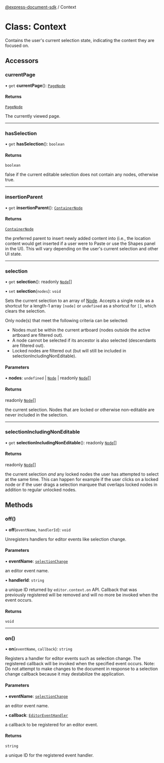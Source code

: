 [@express-document-sdk](../overview.md) / Context

# Class: Context

Contains the user's current selection state, indicating the content they are focused on.

## Accessors

### currentPage

• `get` **currentPage**(): [`PageNode`](PageNode.md)

#### Returns

[`PageNode`](PageNode.md)

The currently viewed page.

---

### hasSelection

• `get` **hasSelection**(): `boolean`

#### Returns

`boolean`

false if the current editable selection does not contain any nodes, otherwise true.

---

### insertionParent

• `get` **insertionParent**(): [`ContainerNode`](../interfaces/ContainerNode.md)

#### Returns

[`ContainerNode`](../interfaces/ContainerNode.md)

the preferred parent to insert newly added content into (i.e., the location content would get inserted if a
user were to Paste or use the Shapes panel in the UI). This will vary depending on the user's current selection and
other UI state.

---

### selection

• `get` **selection**(): readonly [`Node`](Node.md)[]

• `set` **selection**(`nodes`): `void`

Sets the current selection to an array of [Node](Node.md).
Accepts a single node as a shortcut for a length-1 array `[node]` or
`undefined` as a shortcut for `[]`, which clears the selection.

Only node(s) that meet the following criteria can be selected:

- Nodes must be within the current artboard (nodes outside the active artboard are filtered out).
- A node cannot be selected if its ancestor is also selected (descendants are filtered out).
- Locked nodes are filtered out (but will still be included in selectionIncludingNonEditable).

#### Parameters

• **nodes**: `undefined` \| [`Node`](Node.md) \| readonly [`Node`](Node.md)[]

#### Returns

readonly [`Node`](Node.md)[]

the current selection. Nodes that are locked or otherwise non-editable are never included in the selection.

---

### selectionIncludingNonEditable

• `get` **selectionIncludingNonEditable**(): readonly [`Node`](Node.md)[]

#### Returns

readonly [`Node`](Node.md)[]

the current selection _and_ any locked nodes the user has attempted to select at the same time. This can
happen for example if the user clicks on a locked node or if the user drags a selection marquee that overlaps
locked nodes in addition to regular unlocked nodes.

## Methods

### off()

• **off**(`eventName`, `handlerId`): `void`

Unregisters handlers for editor events like selection change.

#### Parameters

• **eventName**: [`selectionChange`](../enumerations/EditorEvent.md#selectionchange)

an editor event name.

• **handlerId**: `string`

a unique ID returned by `editor.context.on` API.
Callback that was previously registered will be removed and will no more be invoked when the event occurs.

#### Returns

`void`

---

### on()

• **on**(`eventName`, `callback`): `string`

Registers a handler for editor events such as selection change.
The registered callback will be invoked when the specified event occurs.
Note: Do not attempt to make changes to the document in response to a selection change callback because it may destabilize the application.

#### Parameters

• **eventName**: [`selectionChange`](../enumerations/EditorEvent.md#selectionchange)

an editor event name.

• **callback**: [`EditorEventHandler`](../type-aliases/EditorEventHandler.md)

a callback to be registered for an editor event.

#### Returns

`string`

a unique ID for the registered event handler.

